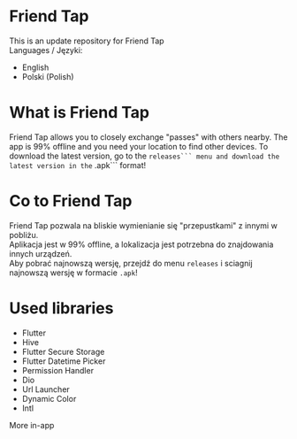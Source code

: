 # Friend Tap
This is an update repository for Friend Tap  
Languages / Języki: 
 * English
 * Polski (Polish)

# What is Friend Tap
Friend Tap allows you to closely exchange "passes" with others nearby.
The app is 99% offline and you need your location to find other devices.
To download the latest version, go to the `` releases``` menu and download the latest version in the `` .apk``` format!

# Co to Friend Tap
Friend Tap pozwala na bliskie wymienianie się "przepustkami" z innymi w pobliżu.  
Aplikacja jest w 99% offline, a lokalizacja jest potrzebna do znajdowania innych urządzeń.  
Aby pobrać najnowszą wersję, przejdź do menu ```releases``` i sciagnij najnowszą wersję w formacie ```.apk```!  

# Used libraries
 - Flutter
 - Hive
 - Flutter Secure Storage
 - Flutter Datetime Picker
 - Permission Handler
 - Dio
 - Url Launcher
 - Dynamic Color
 - Intl
 
More in-app
